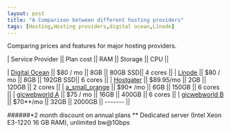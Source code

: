 ```yaml
---
layout: post
title: "A Comparison between different hosting providers"
tags: [Hosting,Hosting providers,digital ocean,Linode]
---
```



Comparing prices and features for major hosting providers.

<!--more-->


| Service Provider 															||	 Plan cost 	||  RAM  ||  Storage  ||   CPU   ||

| [Digital Ocean](https://www.digitalocean.com/pricing/)    				||    $80 / mo  || 8GB   ||  80GB  SSD|| 4 cores ||
| [Linode](https://www.linode.com/pricing)           						||    $80 / mo  || 8GB   ||  192GB SSD|| 6 cores ||
| [Hostgater](http://www.hostgator.com/vps-hosting)        					||    $89.95/mo || 2GB   ||  120GB    || 2 cores ||
| [a_small_orange](https://asmallorange.com/hosting/cloud/)	    			||    $90* /mo  || 6GB   ||  150GB    || 6 cores ||
| [gicwebworld A](http://www.gicwebworld.com/low-cost-vps-hosting.html)   	||    $75 / mo  || 16GB  ||  400GB    || 6 cores ||
| [gicwebworld B](http://www.gicwebworld.com/servers.html)   				||    $70**/mo  || 32GB  ||  2000GB   || ------- ||




######*2 month discount on annual plans
** Dedicated server (Intel Xeon E3-1220 16 GB RAM), unlimited bw@1Gbps